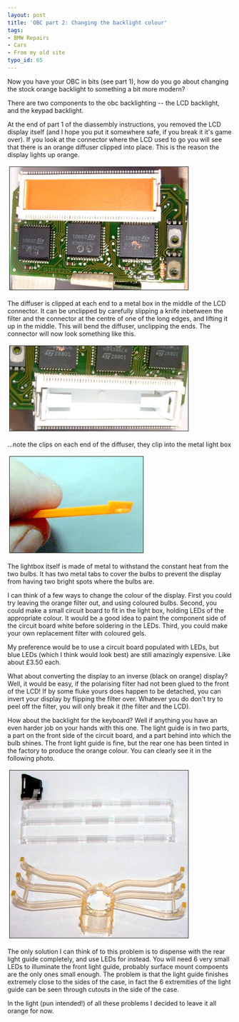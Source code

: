 ```yaml
---
layout: post
title: 'OBC part 2: Changing the backlight colour'
tags:
- BMW Repairs
- Cars
- From my old site
typo_id: 65
---
```

Now you have your OBC in bits (see part 1), how do you go about changing the stock orange backlight to something a bit more modern?
<!-- read more -->
There are two components to the obc backlighting -- the LCD backlight, and the keypad backlight.

At the end of part 1 of the diassembly instructions, you removed the LCD display itself (and I hope you put it somewhere safe, if you break it it's game over). If you look at the connector where the LCD used to go you will see that there is an orange diffuser clipped into place. This is the reason the display lights up orange.

<img src="/files/20030224212230292_1.jpg" height="275" width="400" border="1" hspace="4" vspace="4" alt=" Images Articles 20030224212230292 1" />


The diffuser is clipped at each end to a metal box in the middle of the LCD connector. It can be unclipped by carefully slipping a knife inbetween the filter and the connector at the centre of one of the long edges, and lifting it up in the middle. This will bend the diffuser, unclipping the ends. The connector will now look something like this.

<img src="/files/20030224212230292_2.jpg" height="190" width="400" border="1" hspace="4" vspace="4" alt=" Images Articles 20030224212230292 2" />

...note the clips on each end of the diffuser, they clip into the metal light box

<img src="/files/20030224212230292_3.jpg" height="215" width="299" border="1" hspace="4" vspace="4" alt=" Images Articles 20030224212230292 3" />


The lightbox itself is made of metal to withstand the constant heat from the two bulbs. It has two metal tabs to cover the bulbs to prevent the display from having two bright spots where the bulbs are.

I can think of a few ways to change the colour of the display. First you could try leaving the orange filter out, and using coloured bulbs. Second, you could make a small circuit board to fit in the light box, holding LEDs of the appropriate colour. It would be a good idea to paint the component side of the circuit board white before soldering in the LEDs. Third, you could make your own replacement filter with coloured gels.

My preference would be to use a circuit board populated with LEDs, but blue LEDs (which I think would look best) are still amazingly expensive. Like about &pound;3.50 each.

What about converting the display to an inverse (black on orange) display? Well, it would be easy, if the polarising filter had not been glued to the front of the LCD! If by some fluke yours does happen to be detached, you can invert your display by flipping the filter over. Whatever you do don't try to peel off the filter, you will only break it (the filter and the LCD).

How about the backlight for the keyboard? Well if anything you have an even harder job on your hands with this one. The light guide is in two parts, a part on the front side of the circuit board, and a part behind into which the bulb shines. The front light guide is fine, but the rear one has been tinted in the factory to produce the orange colour. You can clearly see it in the following photo.

<img src="/files/20030224212230292_4.jpg" height="375" width="400" border="1" hspace="4" vspace="4" alt=" Images Articles 20030224212230292 4" />


The only solution I can think of to this problem is to dispense with the rear light guide completely, and use LEDs for instead. You will need 6 very small LEDs to illuminate the front light guide, probably surface mount compoents are the only ones small enough. The problem is that the light guide finishes extremely close to the sides of the case, in fact the 6 extremities of the light guide can be seen through cutouts in the side of the case.

In the light (pun intended!) of all these problems I decided to leave it all orange for now.
